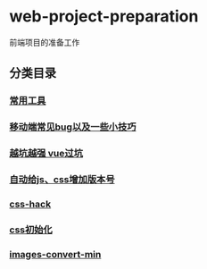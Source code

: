 # web-project-preparation

前端项目的准备工作

## 分类目录

### [常用工具](./常用工具/README.md)

### [移动端常见bug以及一些小技巧](./移动端常见bug以及一些小技巧/README.md)

### [越坑越强 vue过坑](./越坑越强%20vue过坑/README.md)

### [自动给js、css增加版本号](./自动给js、css增加版本号/README.md)

### [css-hack](./css-hack/README.md)

### [css初始化](./css初始化/README.md)

### [images-convert-min](./images-convert-min/README.md)

